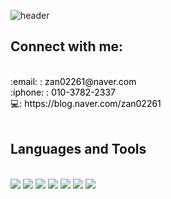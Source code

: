 ![header](https://capsule-render.vercel.app/api?type=waving&color=FFFFE0&height=130&section=header&text=Kimseyoung&fontSize=30&fontColor=BDB76B)



##  Connect with me:
<br>
<div style="color: black;">
    :email: : zan02261@naver.com <br>
    :iphone: : 010-3782-2337 <br>
    💻: <a href="https://blog.naver.com/zan02261" style="text-decoration: none; color: black;"> https://blog.naver.com/zan02261 </a>
</div>

<br/>

##  Languages and Tools
<br><t>
<img src="https://img.shields.io/badge/Java-61DAFB?style=flat-square&logo=Java&logoColor=white"/>
<img src="https://img.shields.io/badge/Spring-6DB33F?style=flat-square&logo=Spring&logoColor=white"/>
<img src="https://img.shields.io/badge/oracle-F80000?style=flat-square&logo=oracle&logoColor=white"/>
<img src="https://img.shields.io/badge/CSS3-1572B6?style=flat-square&logo=CSS3&logoColor=white"/> 
<img src="https://img.shields.io/badge/HTML5-E34F26?style=flat-square&logo=HTML5&logoColor=white"/> 
<img src="https://img.shields.io/badge/Tomcat-F8DC75?style=flat-square&logo=Tomcat&logoColor=white"/>
<img src="https://img.shields.io/badge/Mybatis-363636?style=flat-square&logo=Mybatis&logoColor=white"/>

<br />
